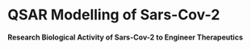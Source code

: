 # QSAR Modelling of Sars-Cov-2
**Research Biological Activity of Sars-Cov-2 to Engineer Therapeutics** 
